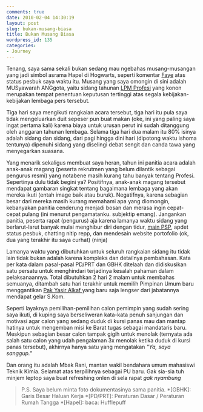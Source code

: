 ```yaml
---
comments: true
date: 2010-02-04 14:30:19
layout: post
slug: bukan-musang-biasa
title: Bukan Musang Biasa
wordpress_id: 135
categories:
- Journey
---
```


Tenang, saya sama sekali bukan sedang mau ngebahas musang-musangan yang jadi simbol asrama Hapel di Hogwarts, seperti komentar [Faye](http://d3wdr0p.com) atas status pesbuk saya waktu itu. Musang yang saya omongin di sini adalah MUSyawarah ANGgota, yaitu sidang tahunan [LPM Profesi](http://lpmprofesi.fit.uii.ac.id) yang konon merupakan tempat penentuan keputusan tertinggi atas segala kebijakan-kebijakan lembaga pers tersebut.


<!-- more -->


Tiga hari saya mengikuti rangkaian acara tersebut, tiga hari itu pula saya tidak mengeluarkan duit sepeser pun buat makan (oke, ini yang paling saya ingat pertama kali) karena biaya untuk urusan perut ini sudah ditanggung oleh anggaran tahunan lembaga. Selama tiga hari dua malam itu 80% isinya adalah sidang dan sidang, dari pagi hingga dini hari (dipotong waktu ishoma tentunya) dipenuhi sidang yang diselingi debat sengit dan canda tawa yang menyegarkan suasana.

Yang menarik sekaligus membuat saya heran, tahun ini panitia acara adalah anak-anak magang (peserta rekrutmen yang belum dilantik sebagai pengurus resmi) yang notabene masih kurang tahu banyak tentang Profesi. Sepertinya dulu tidak begini ya? Positifnya, anak-anak magang tersebut mendapat gambaran singkat tentang bagaimana lembaga yang akan mereka ikuti (entah image baik atau buruk). Negatifnya, karena sebagian besar dari mereka masih kurang memahami apa yang diomongin, kebanyakan panitia cenderung menjadi bosan dan merasa ingin cepat-cepat pulang (ini menurut pengamatanku. subjektip emang). Jangankan panitia, peserta rapat (pengurus) aja karena lamanya waktu sidang yang berlarut-larut banyak mulai menghibur diri dengan tidur, [main PSP](http://criticalnote.blogspot.com), apdet status pesbuk, chatting nitip repp, dan mendesain website portofolio (ok, dua yang terakhir itu saya curhat) (ninja)

Lamanya waktu yang dibutuhkan untuk seluruh rangkaian sidang itu tidak lain tidak bukan adalah karena kompleks dan detailnya pembahasan. Kata per kata dalam pasal-pasal PD/PRT dan GBHK ditelaah dan didiskusikan satu persatu untuk menghindari terjadinya kesalah pahaman dalam pelaksanaannya. Total dibutuhkan 2 hari 2 malam untuk membahas semuanya, ditambah satu hari terakhir untuk memilih Pimpinan Umum baru menggantikan [Pak Yasir Alkaf ](http://yasiralkaf.wordpress.com)yang baru saja lengser dari jabatannya mendapat gelar S.Kom.

Seperti layaknya pemilihan-pemilihan calon pemimpin yang sudah sering saya ikuti, di kuping saya berseliweran kata-kata penuh sanjungan dan motivasi agar calon yang sedang duduk di kursi panas mau dan mantap hatinya untuk mengemban misi ke Barat tugas sebagai mandataris baru. Meskipun sebagian besar calon tampak gigih untuk menolak (ternyata ada salah satu calon yang udah pengalaman 3x menolak ketika duduk di kursi panas tersebut), akhirnya hanya satu yang mengatakan _"Ya, saya sanggup."_

Dan orang itu adalah Mbak Rani, mantan wakil bendahara umum mahasiswi Teknik Kimia. Selamat atas terpilihnya sebagai PU baru. Gak sia-sia tuh minjem leptop saya buat refreshing onlen di sela rapat _*gak nyambung*_


> P.S. Saya belum minta foto dokumentasinya sama panitia.
  *[GBHK]: Garis Besar Haluan Kerja
  *[PD/PRT]: Peraturan Dasar / Peraturan Rumah Tangga
  *[Hapel]: baca: Hufflepuff
